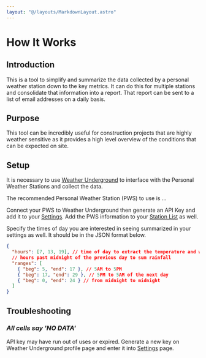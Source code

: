 ```yaml
---
layout: "@/layouts/MarkdownLayout.astro"
---
```


# How It Works

## Introduction

This is a tool to simplify and summarize the data collected by a personal weather station down to the key metrics. It can do this for multiple stations and consolidate that information into a report. That report can be sent to a list of email addresses on a daily basis.

## Purpose

This tool can be incredibly useful for construction projects that are highly weather sensitive as it provides a high level overview of the conditions that can be expected on site.

## Setup

It is necessary to use [Weather Underground](https://www.wunderground.com/) to interface with the Personal Weather Stations and collect the data.

The recommended Personal Weather Station (PWS) to use is ...

Connect your PWS to Weather Underground then generate an API Key and add it to your [Settings](/settings). Add the PWS information to your [Station List](/stations) as well.

Specify the times of day you are interested in seeing summarized in your settings as well. It should be in the JSON format below.

```json
{
  "hours": [7, 13, 19], // time of day to extract the temperature and wind reading
  // hours past midnight of the previous day to sum rainfall
  "ranges": [
    { "beg": 5, "end": 17 }, // 5AM to 5PM
    { "beg": 17, "end": 29 }, // 5PM to 5AM of the next day
    { "beg": 0, "end": 24 } // from midnight to midnight
  ]
}
```

## Troubleshooting

### _All cells say 'NO DATA'_

API key may have run out of uses or expired. Generate a new key on Weather Underground profile page and enter it into [Settings](/settings) page.
